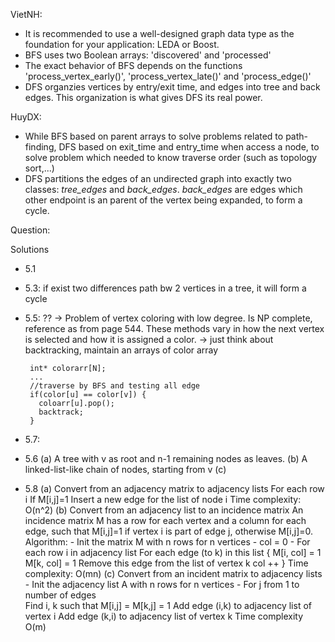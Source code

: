 VietNH:
- It is recommended to use a well-designed graph data type as the foundation for your application: LEDA or Boost. 
- BFS uses two Boolean arrays: 'discovered' and 'processed'
- The exact behavior of BFS depends on the functions 'process_vertex_early()', 'process_vertex_late()' and 'process_edge()'
- DFS organzies vertices by entry/exit time, and edges into tree and back edges. This organization is what gives DFS its real power. 

HuyDX:
- While BFS based on parent arrays to solve problems related to path-finding, DFS based on exit_time and entry_time when access a node, to solve problem which needed to know traverse order (such as topology sort,...)
- DFS partitions the edges of an undirected graph into exactly two classes: *tree_edges* and *back_edges*. *back_edges* are edges which other endpoint is an parent of the vertex being expanded, to form a cycle.

Question:

Solutions
  - 5.1
  - 5.3: if exist two differences path bw 2 vertices in a tree, it will form a cycle
  - 5.5: ?? -> Problem of vertex coloring with low degree. Is NP complete, reference as from page 544. These methods vary in how the next vertex is selected and how it is assigned a color. -> just think about backtracking, maintain an arrays of color array
     ```
      int* colorarr[N];
      ...
      //traverse by BFS and testing all edge
      if(color[u] == color[v]) {
        coloarr[u].pop();
        backtrack; 
      }
     ```
  - 5.7:

  - 5.6 (a) A tree with v as root and n-1 remaining nodes as leaves. 
        (b) A linked-list-like chain of nodes, starting from v 
        (c) 
  - 5.8 (a) Convert from an adjacency matrix to adjacency lists 
            For each row i
                If M[i,j]=1
                    Insert a new edge for the list of node i
            Time complexity: O(n^2)
        (b) Convert from an adjacency list to an incidence matrix 
            An incidence matrix M has a row for each vertex and a column for each edge, such that M[i,j]=1 if vertex i is part of edge j, otherwise M[i,j]=0.
            Algorithm:
            - Init the matrix M with n rows for n vertices
            - col = 0
            - For each row i in adjacency list
                For each edge (to k) in this list {
                  M[i, col] = 1
                  M[k, col] = 1
                  Remove this edge from the list of vertex k 
                  col ++ 
                }
            Time complexity: O(mn)
        (c) Convert from an incident matrix to adjacency lists 
            - Init the adjacency list A with n rows for n vertices 
            - For j from 1 to number of edges  
                    Find i, k such that M[i,j] = M[k,j] = 1
                    Add edge (i,k) to adjacency list of vertex i
                    Add edge (k,i) to adjacency list of vertex k
           Time complexity O(m)
